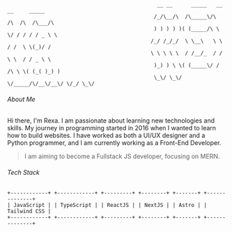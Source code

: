 ```
                                                __ __      _____   __  __     _____   
                                               /_/\__/\  /\_____\/\  /\  /\  /\___/\  
                                               ) ) ) ) )( (_____/\ \ \/ / / / / _ \ \ 
                                              /_/ /_/_/  \ \__\   \ \  / /  \ \(_)/ / 
                                              \ \ \ \ \  / /__/_  / /  \ \  / / _ \ \ 
                                               )_) ) \ \( (_____\/ / /\ \ \( (_( )_) )
                                               \_\/ \_\/ \/_____/\/__\/__\/ \/_/ \_\/ 
```

###### About Me
Hi there, I'm Rexa. I am passionate about learning new technologies and skills. My journey in programming started in 2016 when I wanted to learn how to build websites. I have worked as both a UI/UX designer and a Python programmer, and I am currently working as a Front-End Developer.

> I am aiming to become a Fullstack JS developer, focusing on MERN.

###### Tech Stack
```
+------------+ +------------+ +---------+ +--------+ +-------+ +--------------+
| JavaScript | | TypeScript | | ReactJS | | NextJS | | Astro | | Tailwind CSS |
+------------+ +------------+ +---------+ +--------+ +-------+ +--------------+
```
